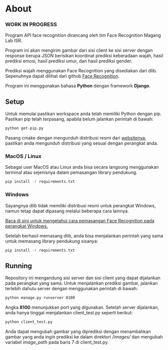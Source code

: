# About

### WORK IN PROGRESS

Program API face recognition dirancang oleh tim Face Recognition Magang Lab ISR.

Program ini akan mengirim gambar dari sisi client ke sisi server dengan response berupa JSON berisikan koordinat prediksi keberadaan wajah, hasil prediksi emosi, hasil prediksi umur, dan hasil prediksi gender.

Prediksi wajah menggunakan Face Recognition yang disediakan dari dlib. Sepenuhnya dapat dilihat dari github [Face Recognition](https://github.com/ageitgey/face_recognition).

Program ini menggunakan bahasa **Python** dengan framework **Django**.

## Setup

Untuk memulai pastikan workspace anda telah memiliki Python dengan pip. Pastikan pip telah terpasang, apabila belum jalankan perintah di bawah:

```bash
python get-pip.py
```

Pasang cmake dengan mengunduh distribusi resmi dari [websitenya](https://cmake.org/download/), pastikan anda mengunduh distribusi yang sesuai dengan perangkat anda.

### MacOS / Linux

Sebagai user MacOS atau Linux anda bisa secara langsung menggunakan terminal atau sejenisnya dalam pemasangan library pendukung.

```bash
pip install -r requirements.txt
```

### Windows

Sayangnya dlib tidak memiliki distribusi resmi untuk perangkat Windows, namun tetap dapat dipasang melalui beberapa cara lainnya.

[Baca di sini untuk mengetahui cara pemasangan Face Recognition pada perangkat Windows.](https://github.com/ageitgey/face_recognition/issues/175#issue-257710508)

Setelah berhasil memasang dlib, anda bisa menjalankan perintah yang sama untuk memasang library pendukung sisanya:

```bash
pip install -r requirements.txt
```

## Running

Repository ini mengandung sisi server dan sisi client yang dapat dijalankan pada perangkat yang sama. Untuk menjalankan prediksi gambar, jalankan terlebih dahulu server dengan menggunakan perintah di bawah:

```bash
python manage.py runserver 8100
```

Angka **8100** menunjukkan port yang digunakan. Setelah server dijalankan, anda hanya tinggal menjalankan client_test.py seperti berikut:

```bash
python client_test.py
```

Anda dapat mengubah gambar yang diprediksi dengan menambahkan gambar yang anda ingin prediksi ke dalam direktori */images/* dan mengubah variabel *image_path* pada baris 7 di client_test.py.
